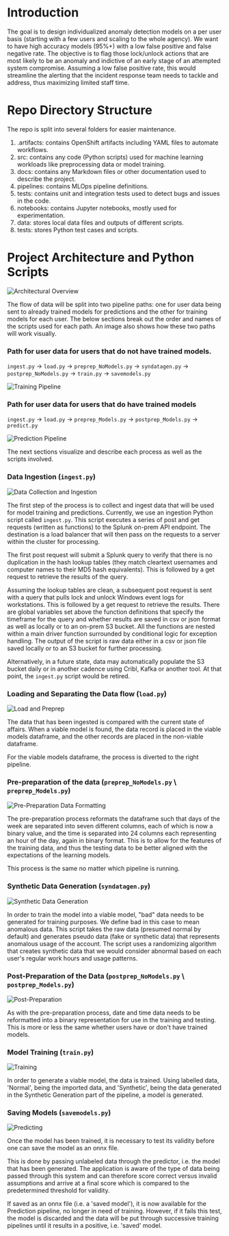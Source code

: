 
# Introduction 
The goal is to design individualized anomaly detection models on a per user basis (starting with a few users and scaling to the whole agency). We want to have high accuracy models (95%+) with a low false positive and false negative rate. The objective is to flag those lock/unlock actions that are most likely to be an anomaly and indictive of an early stage of an attempted system compromise. Assuming a low false positive rate, this would streamline the alerting that the incident response team needs to tackle and address, thus maximizing limited staff time.

# Repo Directory Structure
The repo is split into several folders for easier maintenance.
1. .artifacts: contains OpenShift artifacts including YAML files to automate workflows.
2. src: contains any code (Python scripts) used for machine learning workloads like preprocessing data or model training.
3. docs: contains any Markdown files or other documentation used to describe the project.
4. pipelines: contains MLOps pipeline definitions.
5. tests: contains unit and integration tests used to detect bugs and issues in the code.
6. notebooks: contains Jupyter notebooks, mostly used for experimentation.
7. data: stores local data files and outputs of different scripts.
8. tests: stores Python test cases and scripts.

# Project Architecture and Python Scripts

![Architectural Overview](./docs/Overview.jpg)

The flow of data will be split into two pipeline paths: one for user data being sent to already trained models for predictions and the other for training models for each user. The below sections break out the order and names of the scripts used for each path. An image also shows how these two paths will work visually.

### Path for user data for users that do not have trained models.
`ingest.py` -> `load.py` -> `preprep_NoModels.py` -> `syndatagen.py` -> `postprep_NoModels.py` -> `train.py` -> `savemodels.py`

![Training Pipeline](./docs/TrainPipe.jpg)
 
### Path for user data for users that do have trained models
`ingest.py` -> `load.py` -> `preprep_Models.py` -> `postprep_Models.py` -> `predict.py`

![Prediction Pipeline](./docs/Predict.jpg)

The next sections visualize and describe each process as well as the scripts involved.

### Data Ingestion (`ingest.py`)

![Data Collection and Ingestion](./docs/Ingest.jpg)

The first step of the process is to collect and ingest data that will be used for model training and predictions. Currently, we use an ingestion Python script called `ingest.py`. This script executes a series of post and get requests (written as functions) to the Splunk on-prem API endpoint. The destination is a load balancer that will then pass on the requests to a server within the cluster for processing. 

The first post request will submit a Splunk query to verify that there is no duplication in the hash lookup tables (they match cleartext usernames and computer names to their MD5 hash equivalents). This is followed by a get request to retrieve the results of the query.

Assuming the lookup tables are clean, a subsequent post request is sent with a query that pulls lock and unlock Windows event logs for workstations. This is followed by a get request to retrieve the results. There are global variables set above the function definitions that specify the timeframe for the query and whether results are saved in csv or json format as well as locally or to an on-prem S3 bucket. All the functions are nested within a main driver function surrounded by conditional logic for exception handling. The output of the script is raw data either in a csv or json file saved locally or to an S3 bucket for further processing.

Alternatively, in a future state, data may automatically populate the S3 bucket daily or in another cadence using Cribl, Kafka or another tool. At that point, the `ingest.py` script would be retired.

### Loading and Separating the Data flow (`load.py`)

![Load and Preprep](./docs/Load.jpg)

The data that has been ingested is compared with the current state of affairs. When a viable model is found, the data record is placed in the viable models dataframe, and the other records are placed in the non-viable dataframe.

For the viable models dataframe, the process is diverted to the right pipeline.

### Pre-preparation of the data (`preprep_NoModels.py` \ `preprep_Models.py`)

![Pre-Preparation Data Formatting](./docs/PrePrep.jpg)

The pre-preparation process reformats the dataframe such that days of the week are separated into seven different columns, each of which is now a binary value, and the time is separated into 24 columns each representing an hour of the day, again in binary format. This is to allow for the features of the training data, and thus the testing data to be better aligned with the expectations of the learning models.

This process is the same no matter which pipeline is running.

### Synthetic Data Generation (`syndatagen.py`)

![Synthetic Data Generation](./docs/Synth.jpg)

In order to train the model into a viable model, "bad" data needs to be generated for training purposes. We define bad in this case to mean anomalous data. This script takes the raw data (presumed normal by default) and generates pseudo data (fake or synthetic data) that represents anomalous usage of the account. The script uses a randomizing algorithm that creates synthetic data that we would consider abnormal based on each user's regular work hours and usage patterns.

### Post-Preparation of the Data (`postprep_NoModels.py` \ `postprep_Models.py`)

![Post-Preparation](./docs/PostPrep.jpg)

As with the pre-preparation process, date and time data needs to be reformatted into a binary representation for use in the training and testing. This is more or less the same whether users have or don't have trained models.

### Model Training (`train.py`)

![Training](./docs/Training.png)

In order to generate a viable model, the data is trained. Using labelled data, 'Normal', being the imported data, and 'Synthetic', being the data generated in the Synthetic Generation part of the pipeline, a model is generated.

### Saving Models (`savemodels.py`)

![Predicting](./docs/SaveModel.jpg)

Once the model has been trained, it is necessary to test its validity before one can save the model as an onnx file. 

This is done by passing unlabeled data through the predictor, i.e. the model that has been generated.
 The application is aware of the type of data being passed through this system and can therefore score correct versus invalid assumptions and arrive at a final score which is compared to the predetermined threshold for validity.
 
If saved as an onnx file (i.e. a 'saved model'), it is now available for the Prediction pipeline, no longer in need of training.
However, if it fails this test, the model is discarded and the data will be put through successive training pipelines until it results in a positive, i.e. 'saved' model.


